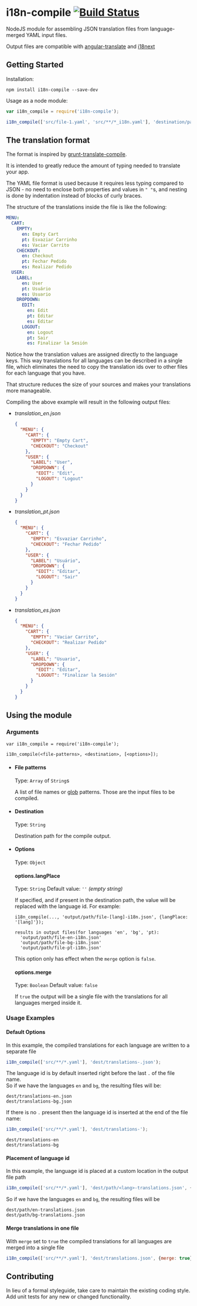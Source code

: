 # i18n-compile [![Build Status](https://travis-ci.org/stefan-dimitrov/i18n-yaml-compile.svg?branch=master)](https://travis-ci.org/stefan-dimitrov/i18n-yaml-compile)

NodeJS module for assembling JSON translation files from language-merged YAML input files.

Output files are compatible with [angular-translate](https://angular-translate.github.io/) and [i18next](http://i18next.com/)

## Getting Started

Installation:
```shell
npm install i18n-compile --save-dev
```

Usage as a node module:
```js
var i18n_compile = require('i18n-compile');

i18n_compile(['src/file-1.yaml', 'src/**/*_i18n.yaml'], 'destination/path/translation_[lang].json', {langPlace: '[lang]'});
```

## The translation format

The format is inspired by [grunt-translate-compile](https://www.npmjs.com/package/grunt-translate-compile).

It is intended to greatly reduce the amount of typing needed to translate your app.

The YAML file format is used because it requires less typing compared to JSON - no need to enclose both properties and values in `" "`s,
and nesting is done by indentation instead of blocks of curly braces.

The structure of the translations inside the file is like the following:
```yaml
MENU:
  CART:
    EMPTY:
      en: Empty Cart
      pt: Esvaziar Carrinho
      es: Vaciar Carrito
    CHECKOUT:
      en: Checkout
      pt: Fechar Pedido
      es: Realizar Pedido
  USER:
    LABEL:
      en: User
      pt: Usuário
      es: Usuario
    DROPDOWN:
      EDIT:
        en: Edit
        pt: Editar
        es: Editar
      LOGOUT:
        en: Logout
        pt: Sair
        es: Finalizar la Sesión
```

Notice how the translation values are assigned directly to the language keys.
This way translations for all languages can be described in a single file, which eliminates the need to copy
the translation ids over to other files for each language that you have.

That structure reduces the size of your sources and makes your translations more manageable.

Compiling the above example will result in the following output files:
- *translation_en.json*
  ```json
  {
    "MENU": {
      "CART": {
        "EMPTY": "Empty Cart",
        "CHECKOUT": "Checkout"
      },
      "USER": {
        "LABEL": "User",
        "DROPDOWN": {
          "EDIT": "Edit",
          "LOGOUT": "Logout"
        }
      }
    }
  }

  ```

- *translation_pt.json*
  ```json
  {
    "MENU": {
      "CART": {
        "EMPTY": "Esvaziar Carrinho",
        "CHECKOUT": "Fechar Pedido"
      },
      "USER": {
        "LABEL": "Usuário",
        "DROPDOWN": {
          "EDIT": "Editar",
          "LOGOUT": "Sair"
        }
      }
    }
  }

  ```

- *translation_es.json*
  ```json
  {
    "MENU": {
      "CART": {
        "EMPTY": "Vaciar Carrito",
        "CHECKOUT": "Realizar Pedido"
      },
      "USER": {
        "LABEL": "Usuario",
        "DROPDOWN": {
          "EDIT": "Editar",
          "LOGOUT": "Finalizar la Sesión"
        }
      }
    }
  }

  ```

## Using the module

### Arguments

```
var i18n_compile = require('i18n-compile');

i18n_compile(<file-patterns>, <destination>, [<options>]);
```

- #### File patterns
  Type: `Array` of `String`s
  
  A list of file names or [glob](https://github.com/isaacs/node-glob#glob-primer) patterns. 
  Those are the input files to be compiled.

- #### Destination
  Type: `String`
  
  Destination path for the compile output.

- #### Options
  Type: `Object`

  #### options.langPlace
  Type: `String`
  Default value: `''` *(empty string)*
  
  If specified, and if present in the destination path, the value will be replaced with the language id.
  For example:
  ```
  i18n_compile(..., 'output/path/file-[lang]-i18n.json', {langPlace: '[lang]'});
  
  results in output files(for languages 'en', 'bg', 'pt):
    'output/path/file-en-i18n.json'
    'output/path/file-bg-i18n.json'
    'output/path/file-pt-i18n.json'
  ```
  
  This option only has effect when the `merge` option is `false`.
  
  #### options.merge
  Type: `Boolean`
  Default value: `false`
  
  If `true` the output will be a single file with the translations for all languages merged inside it.

### Usage Examples

#### Default Options
In this example, the compiled translations for each language are written to a separate file

```js
i18n_compile(['src/**/*.yaml'], 'dest/translations-.json');
```
The language id is by default inserted right before the last `.` of the file name. <br>
So if we have the languages `en` and `bg`, the resulting files will be:
```
dest/translations-en.json
dest/translations-bg.json
```

If there is no `.` present then the language id is inserted at the end of the file name:
```js
i18n_compile(['src/**/*.yaml'], 'dest/translations-');
```
```
dest/translations-en
dest/translations-bg
```

#### Placement of language id
In this example, the language id is placed at a custom location in the output file path

```js
i18n_compile(['src/**/*.yaml'], 'dest/path/<lang>-translations.json', {langPlace: '<lang>'});
```

So if we have the languages `en` and `bg`, the resulting files will be
```
dest/path/en-translations.json
dest/path/bg-translations.json
```

#### Merge translations in one file
With `merge` set to `true` the compiled translations for all languages are merged into a single file

```js
i18n_compile(['src/**/*.yaml'], 'dest/translations.json', {merge: true});
```

## Contributing
In lieu of a formal styleguide, take care to maintain the existing coding style. Add unit tests for any new or changed functionality.
